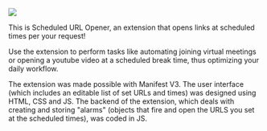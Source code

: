 <img src=https://github.com/mathunada07/Scheduled_URL_Opener/blob/main/scheduled_url_opener_screenshot.png></img>

This is Scheduled URL Opener, an extension that opens links at scheduled times per your request! 

Use the extension to perform tasks like automating joining virtual meetings or opening a youtube video at a scheduled break time, thus optimizing your daily workflow.

The extension was made possible with Manifest V3. The user interface (which includes an editable list of set URLs and times) was designed using HTML, CSS and JS.
The backend of the extension, which deals with creating and storing "alarms" (objects that fire and open the URLS you set at the scheduled times), was coded in JS.
